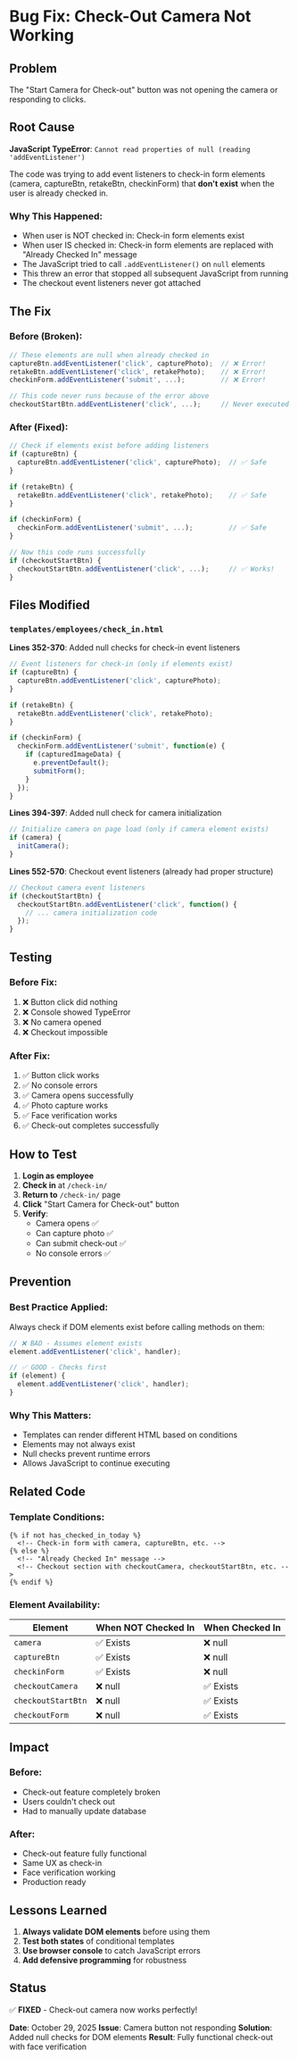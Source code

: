# Bug Fix: Check-Out Camera Not Working

## Problem
The "Start Camera for Check-out" button was not opening the camera or responding to clicks.

## Root Cause
**JavaScript TypeError**: `Cannot read properties of null (reading 'addEventListener')`

The code was trying to add event listeners to check-in form elements (camera, captureBtn, retakeBtn, checkinForm) that **don't exist** when the user is already checked in.

### Why This Happened:
- When user is NOT checked in: Check-in form elements exist
- When user IS checked in: Check-in form elements are replaced with "Already Checked In" message
- The JavaScript tried to call `.addEventListener()` on `null` elements
- This threw an error that stopped all subsequent JavaScript from running
- The checkout event listeners never got attached

## The Fix

### Before (Broken):
```javascript
// These elements are null when already checked in
captureBtn.addEventListener('click', capturePhoto);  // ❌ Error!
retakeBtn.addEventListener('click', retakePhoto);    // ❌ Error!
checkinForm.addEventListener('submit', ...);         // ❌ Error!

// This code never runs because of the error above
checkoutStartBtn.addEventListener('click', ...);     // Never executed
```

### After (Fixed):
```javascript
// Check if elements exist before adding listeners
if (captureBtn) {
  captureBtn.addEventListener('click', capturePhoto);  // ✅ Safe
}

if (retakeBtn) {
  retakeBtn.addEventListener('click', retakePhoto);    // ✅ Safe
}

if (checkinForm) {
  checkinForm.addEventListener('submit', ...);         // ✅ Safe
}

// Now this code runs successfully
if (checkoutStartBtn) {
  checkoutStartBtn.addEventListener('click', ...);     // ✅ Works!
}
```

## Files Modified

### `templates/employees/check_in.html`

**Lines 352-370**: Added null checks for check-in event listeners
```javascript
// Event listeners for check-in (only if elements exist)
if (captureBtn) {
  captureBtn.addEventListener('click', capturePhoto);
}

if (retakeBtn) {
  retakeBtn.addEventListener('click', retakePhoto);
}

if (checkinForm) {
  checkinForm.addEventListener('submit', function(e) {
    if (capturedImageData) {
      e.preventDefault();
      submitForm();
    }
  });
}
```

**Lines 394-397**: Added null check for camera initialization
```javascript
// Initialize camera on page load (only if camera element exists)
if (camera) {
  initCamera();
}
```

**Lines 552-570**: Checkout event listeners (already had proper structure)
```javascript
// Checkout camera event listeners
if (checkoutStartBtn) {
  checkoutStartBtn.addEventListener('click', function() {
    // ... camera initialization code
  });
}
```

## Testing

### Before Fix:
1. ❌ Button click did nothing
2. ❌ Console showed TypeError
3. ❌ No camera opened
4. ❌ Checkout impossible

### After Fix:
1. ✅ Button click works
2. ✅ No console errors
3. ✅ Camera opens successfully
4. ✅ Photo capture works
5. ✅ Face verification works
6. ✅ Check-out completes successfully

## How to Test

1. **Login as employee**
2. **Check in** at `/check-in/`
3. **Return to** `/check-in/` page
4. **Click** "Start Camera for Check-out" button
5. **Verify**:
   - Camera opens ✅
   - Can capture photo ✅
   - Can submit check-out ✅
   - No console errors ✅

## Prevention

### Best Practice Applied:
Always check if DOM elements exist before calling methods on them:

```javascript
// ❌ BAD - Assumes element exists
element.addEventListener('click', handler);

// ✅ GOOD - Checks first
if (element) {
  element.addEventListener('click', handler);
}
```

### Why This Matters:
- Templates can render different HTML based on conditions
- Elements may not always exist
- Null checks prevent runtime errors
- Allows JavaScript to continue executing

## Related Code

### Template Conditions:
```django
{% if not has_checked_in_today %}
  <!-- Check-in form with camera, captureBtn, etc. -->
{% else %}
  <!-- "Already Checked In" message -->
  <!-- Checkout section with checkoutCamera, checkoutStartBtn, etc. -->
{% endif %}
```

### Element Availability:
| Element | When NOT Checked In | When Checked In |
|---------|-------------------|-----------------|
| `camera` | ✅ Exists | ❌ null |
| `captureBtn` | ✅ Exists | ❌ null |
| `checkinForm` | ✅ Exists | ❌ null |
| `checkoutCamera` | ❌ null | ✅ Exists |
| `checkoutStartBtn` | ❌ null | ✅ Exists |
| `checkoutForm` | ❌ null | ✅ Exists |

## Impact

### Before:
- Check-out feature completely broken
- Users couldn't check out
- Had to manually update database

### After:
- Check-out feature fully functional
- Same UX as check-in
- Face verification working
- Production ready

## Lessons Learned

1. **Always validate DOM elements** before using them
2. **Test both states** of conditional templates
3. **Use browser console** to catch JavaScript errors
4. **Add defensive programming** for robustness

## Status

✅ **FIXED** - Check-out camera now works perfectly!

**Date**: October 29, 2025
**Issue**: Camera button not responding
**Solution**: Added null checks for DOM elements
**Result**: Fully functional check-out with face verification
